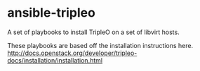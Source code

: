 # ansible-tripleo
A set of playbooks to install TripleO on a set of libvirt hosts.

These playbooks are based off the installation instructions here.
http://docs.openstack.org/developer/tripleo-docs/installation/installation.html
